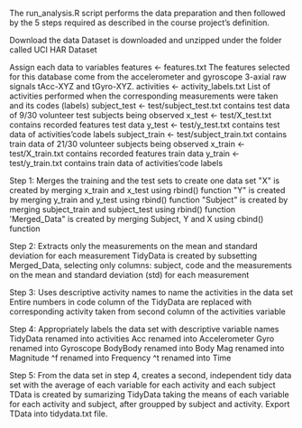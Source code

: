 The run_analysis.R script performs the data preparation and then followed by the 5 steps required as described in the course project’s definition.

Download the data
Dataset is downloaded and unzipped under the folder called UCI HAR Dataset

Assign each data to variables
features <- features.txt
The features selected for this database come from the accelerometer and gyroscope 3-axial raw signals tAcc-XYZ and tGyro-XYZ.
activities <- activity_labels.txt 
List of activities performed when the corresponding measurements were taken and its codes (labels)
subject_test <- test/subject_test.txt
contains test data of 9/30 volunteer test subjects being observed
x_test <- test/X_test.txt
contains recorded features test data
y_test <- test/y_test.txt
contains test data of activities’code labels
subject_train <- test/subject_train.txt
contains train data of 21/30 volunteer subjects being observed
x_train <- test/X_train.txt
contains recorded features train data
y_train <- test/y_train.txt
contains train data of activities’code labels

Step 1: Merges the training and the test sets to create one data set
"X" is created by merging x_train and x_test using rbind() function
"Y" is created by merging y_train and y_test using rbind() function
"Subject" is created by merging subject_train and subject_test using rbind() function
'Merged_Data" is created by merging Subject, Y and X using cbind() function

Step 2: Extracts only the measurements on the mean and standard deviation for each measurement
TidyData is created by subsetting Merged_Data, selecting only columns: subject, code and the measurements on the mean and standard deviation (std) for each measurement

Step 3: Uses descriptive activity names to name the activities in the data set
Entire numbers in code column of the TidyData are replaced with corresponding activity taken from second column of the activities variable

Step 4: Appropriately labels the data set with descriptive variable names
TidyData renamed into activities
Acc renamed into Accelerometer
Gyro renamed into Gyroscope
BodyBody renamed into Body
Mag renamed into Magnitude
^f renamed into Frequency
^t renamed into Time

Step 5: From the data set in step 4, creates a second, independent tidy data set with the average of each variable for each activity and each subject
TData is created by sumarizing TidyData taking the means of each variable for each activity and subject, after groupped by subject and activity.
Export TData into tidydata.txt file.
